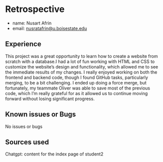 # Retrospective

- name: Nusart Afrin
- email: nusratafrin@u.boisestate.edu

## Experience

This project was a great opportunity to learn how to create a website from scratch with a database.I had a lot of fun working with HTML and CSS to customize the website’s design and functionality, which allowed me to see the immediate results of my changes. I really enjoyed working on both the frontend and backend code, though I found GitHub tasks, particularly merging, to be a bit challenging. I ended up doing a force merge, but fortunately, my teammate Oliver was able to save most of the previous code, which I’m really grateful for as it allowed us to continue moving forward without losing significant progress.

## Known issues or Bugs

No issues or bugs

## Sources used

Chatgpt: content for the index page of student2